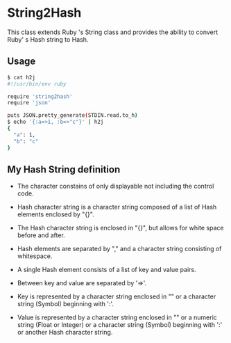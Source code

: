 # String2Hash

This class extends Ruby 's String class and provides the ability to convert Ruby' s Hash string to Hash.

## Usage

```sh
$ cat h2j
#!/usr/bin/env ruby

require 'string2hash'
require 'json'

puts JSON.pretty_generate(STDIN.read.to_h)
$ echo '{:a=>1, :b=>"c"}' | h2j
{
  "a": 1,
  "b": "c"
}
```

## My Hash String definition

* The character constains of only displayable not including the control code.

* Hash character string is a character string composed of a list of Hash elements enclosed by "{}".

* The Hash character string is enclosed in "{}", but allows for white space before and after.

* Hash elements are separated by "," and a character string consisting of whitespace.

* A single Hash element consists of a list of key and value pairs.

* Between key and value are separated by '=>'.

* Key is represented by a character string enclosed in "" or a character string (Symbol) beginning with ':'.

* Value is represented by a character string enclosed in "" or a numeric string (Float or Integer) or a character string (Symbol) beginning with ':' or another Hash character string.
